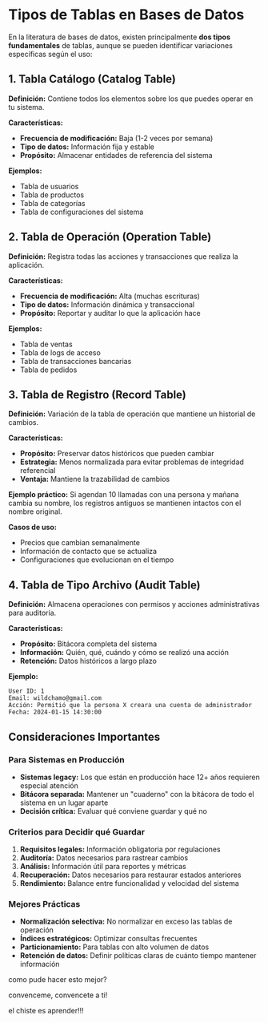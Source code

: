 # Tipos de Tablas en Bases de Datos

En la literatura de bases de datos, existen principalmente **dos tipos fundamentales** de tablas, aunque se pueden identificar variaciones específicas según el uso:

## 1. Tabla Catálogo (Catalog Table)

**Definición:** Contiene todos los elementos sobre los que puedes operar en tu sistema.

**Características:**
- **Frecuencia de modificación:** Baja (1-2 veces por semana)
- **Tipo de datos:** Información fija y estable
- **Propósito:** Almacenar entidades de referencia del sistema

**Ejemplos:**
- Tabla de usuarios
- Tabla de productos
- Tabla de categorías
- Tabla de configuraciones del sistema

## 2. Tabla de Operación (Operation Table)

**Definición:** Registra todas las acciones y transacciones que realiza la aplicación.

**Características:**
- **Frecuencia de modificación:** Alta (muchas escrituras)
- **Tipo de datos:** Información dinámica y transaccional
- **Propósito:** Reportar y auditar lo que la aplicación hace

**Ejemplos:**
- Tabla de ventas
- Tabla de logs de acceso
- Tabla de transacciones bancarias
- Tabla de pedidos

## 3. Tabla de Registro (Record Table)

**Definición:** Variación de la tabla de operación que mantiene un historial de cambios.

**Características:**
- **Propósito:** Preservar datos históricos que pueden cambiar
- **Estrategia:** Menos normalizada para evitar problemas de integridad referencial
- **Ventaja:** Mantiene la trazabilidad de cambios

**Ejemplo práctico:**
Si agendan 10 llamadas con una persona y mañana cambia su nombre, los registros antiguos se mantienen intactos con el nombre original.

**Casos de uso:**
- Precios que cambian semanalmente
- Información de contacto que se actualiza
- Configuraciones que evolucionan en el tiempo

## 4. Tabla de Tipo Archivo (Audit Table)

**Definición:** Almacena operaciones con permisos y acciones administrativas para auditoría.

**Características:**
- **Propósito:** Bitácora completa del sistema
- **Información:** Quién, qué, cuándo y cómo se realizó una acción
- **Retención:** Datos históricos a largo plazo

**Ejemplo:**
```
User ID: 1
Email: wildchamo@gmail.com
Acción: Permitió que la persona X creara una cuenta de administrador
Fecha: 2024-01-15 14:30:00
```

## Consideraciones Importantes

### Para Sistemas en Producción

- **Sistemas legacy:** Los que están en producción hace 12+ años requieren especial atención
- **Bitácora separada:** Mantener un "cuaderno" con la bitácora de todo el sistema en un lugar aparte
- **Decisión crítica:** Evaluar qué conviene guardar y qué no

### Criterios para Decidir qué Guardar

1. **Requisitos legales:** Información obligatoria por regulaciones
2. **Auditoría:** Datos necesarios para rastrear cambios
3. **Análisis:** Información útil para reportes y métricas
4. **Recuperación:** Datos necesarios para restaurar estados anteriores
5. **Rendimiento:** Balance entre funcionalidad y velocidad del sistema

### Mejores Prácticas

- **Normalización selectiva:** No normalizar en exceso las tablas de operación
- **Índices estratégicos:** Optimizar consultas frecuentes
- **Particionamiento:** Para tablas con alto volumen de datos
- **Retención de datos:** Definir políticas claras de cuánto tiempo mantener información


como pude hacer esto mejor? 

convenceme, convencete a ti!

el chiste es aprender!!!

